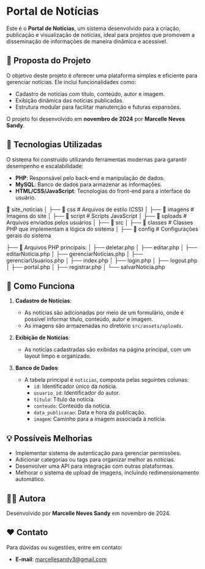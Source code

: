 # Portal de Notícias

Este é o **Portal de Notícias**, um sistema desenvolvido para a criação, publicação e visualização de notícias, ideal para projetos que promovem a disseminação de informações de maneira dinâmica e acessível.

## 💖 Proposta do Projeto

O objetivo deste projeto é oferecer uma plataforma simples e eficiente para gerenciar notícias. Ele inclui funcionalidades como:
- Cadastro de notícias com título, conteúdo, autor e imagem.
- Exibição dinâmica das notícias publicadas.
- Estrutura modular para facilitar manutenção e futuras expansões.

O projeto foi desenvolvido em **novembro de 2024** por **Marcelle Neves Sandy**.

## 🔧 Tecnologias Utilizadas

O sistema foi construído utilizando ferramentas modernas para garantir desempenho e escalabilidade:
- **PHP**: Responsável pelo back-end e manipulação de dados.
- **MySQL**: Banco de dados para armazenar as informações.
- **HTML/CSS/JavaScript**: Tecnologias do front-end para a interface do usuário.

📂 site_noticias
│   ├── 📂 css           # Arquivos de estilo (CSS)
│   ├── 📂 imagens       # Imagens do site
│   ├── 📂 script        # Scripts JavaScript
│   ├── 📂 uploads       # Arquivos enviados pelos usuários
│
├── 📂 src
│   ├── 📂 classes     # Classes PHP que implementam a lógica do sistema
│   ├── 📂 config      # Configurações gerais do sistema

├── 📝 Arquivos PHP principais:
│   ├── deletar.php
│   ├── editar.php
│   ├── editarNoticia.php
│   ├── gerenciarNoticias.php
│   ├── gerenciarUsuarios.php
│   ├── index.php
│   ├── login.php
│   ├── logout.php
│   ├── portal.php
│   ├── registrar.php
│   └── salvarNoticia.php

## 🚀 Como Funciona

1. **Cadastro de Notícias**:
   - As notícias são adicionadas por meio de um formulário, onde é possível informar título, conteúdo, autor e imagem.
   - As imagens são armazenadas no diretório `src/assets/uploads`.

2. **Exibição de Notícias**:
   - As notícias cadastradas são exibidas na página principal, com um layout limpo e organizado.

3. **Banco de Dados**:
   - A tabela principal é `noticias`, composta pelas seguintes colunas:
     - `id`: Identificador único da notícia.
     - `usuario_id`: Identificador do autor.
     - `titulo`: Título da notícia.
     - `conteudo`: Conteúdo da notícia.
     - `data_publicacao`: Data e hora da publicação.
     - `imagem`: Caminho para a imagem associada à notícia.

## 💡 Possíveis Melhorias

- Implementar sistema de autenticação para gerenciar permissões.
- Adicionar categorias ou tags para organizar melhor as notícias.
- Desenvolver uma API para integração com outras plataformas.
- Melhorar o sistema de upload de imagens, incluindo redimensionamento automático.

## 👩🏻 Autora

Desenvolvido por **Marcelle Neves Sandy** em novembro de 2024.

## ❤️ Contato

Para dúvidas ou sugestões, entre em contato:
- **E-mail**: marcellesandy3@gmail.com
